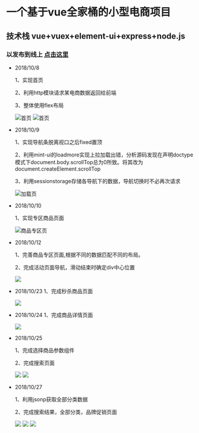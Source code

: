 
# 一个基于vue全家桶的小型电商项目

## 技术栈 vue+vuex+element-ui+express+node.js

### 以发布到线上 [点击这里](http://www.tuguilin.link:90)

- 2018/10/8

  1、实现首页
  
  2、利用http模块请求某电商数据返回给前端
  
  3、整体使用flex布局
  
  ![首页](https://raw.githubusercontent.com/tuguilin1/yuhan/master/static/demo2.jpg)
  ![首页](https://raw.githubusercontent.com/tuguilin1/yuhan/master/static/demo1.jpg)

- 2018/10/9

  1、实现导航条脱离视口之后fixed置顶
  
  2、利用mint-ui的loadmore实现上拉加载出错，分析源码发现在声明doctype模式下document.body.scrollTop总为0所致。将其改为document.createElement.scrollTop
  
  3、利用sessionstorage存储各导航下的数据，导航切换时不必再次请求
  
  ![加载页](https://raw.githubusercontent.com/tuguilin1/yuhan/master/static/demo3.jpg)
  
-  2018/10/10

   1、实现专区商品页面
   
   ![商品专区页](https://raw.githubusercontent.com/tuguilin1/yuhan/master/static/demo4.jpg)
   
-  2018/10/12

    1、完善商品专区页面,根据不同的数据匹配不同的布局。
    
    2、完成活动页面导航，滑动结束时确定div中心位置
    
    ![](https://raw.githubusercontent.com/tuguilin1/yuhan/master/static/demo5.png)
    
-  2018/10/23
    1、完成秒杀商品页面
    
    
    ![](https://raw.githubusercontent.com/tuguilin1/yuhan/master/static/demo6.png)

-  2018/10/24
    1、完成商品详情页面
    
    ![](https://raw.githubusercontent.com/tuguilin1/yuhan/master/static/demo7.png)
    
-  2018/10/25

    1、完成选择商品参数组件
    
    2、完成搜索页面
    
    ![](https://raw.githubusercontent.com/tuguilin1/yuhan/master/static/demo8.png)
    ![](https://raw.githubusercontent.com/tuguilin1/yuhan/master/static/demo9.png)
  
 -  2018/10/27
 
    1、利用jsonp获取全部分类数据
    
    2、完成搜索结果，全部分类，品牌促销页面
    
    ![](https://raw.githubusercontent.com/tuguilin1/yuhan/master/static/demo10.png)
    ![](https://raw.githubusercontent.com/tuguilin1/yuhan/master/static/demo11.png)
    ![](https://raw.githubusercontent.com/tuguilin1/yuhan/master/static/demo12.png)

    
    
